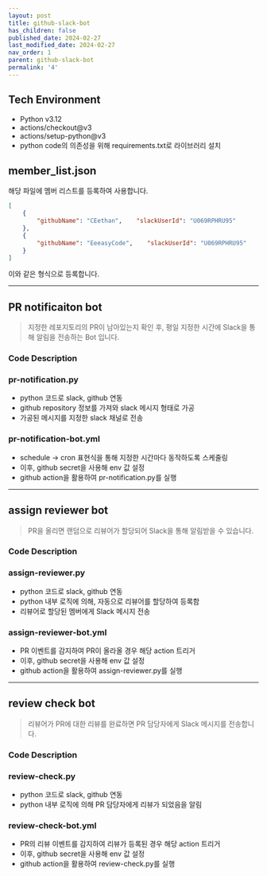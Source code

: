 ```yaml
---
layout: post
title: github-slack-bot
has_children: false
published_date: 2024-02-27
last_modified_date: 2024-02-27
nav_order: 1
parent: github-slack-bot
permalink: '4'
---
```


## Tech Environment

- Python v3.12
- actions/checkout@v3
- actions/setup-python@v3
- python code의 의존성을 위해 requirements.txt로 라이브러리 설치

## member_list.json


해당 파일에 멤버 리스트를 등록하여 사용합니다.


```json
[  
	{    
		"githubName": "CEethan",    "slackUserId": "U069RPHRU95"  
	},  
	{    
		"githubName": "EeeasyCode",    "slackUserId": "U069RPHRU95"  
	}
]
```


이와 같은 형식으로 등록합니다.


---


## PR notificaiton bot


> 지정한 레포지토리의 PR이 남아있는지 확인 후, 평일 지정한 시간에 Slack을 통해 알림을 전송하는 Bot 입니다.


### Code Description


### pr-notification.py

- python 코드로 slack, github 연동
- github repository 정보를 가져와 slack 메시지 형태로 가공
- 가공된 메시지를 지정한 slack 채널로 전송

### pr-notification-bot.yml

- schedule -> cron 표현식을 통해 지정한 시간마다 동작하도록
스케줄링
- 이후, github secret을 사용해 env 값 설정
- github action을 활용하여 pr-notification.py를 실행

---


## assign reviewer bot


> PR을 올리면 랜덤으로 리뷰어가 할당되어 Slack을 통해 알림받을 수 있습니다.


### Code Description


### assign-reviewer.py

- python 코드로 slack, github 연동
- python 내부 로직에 의해, 자동으로 리뷰어를 할당하여 등록함
- 리뷰어로 할당된 멤버에게 Slack 메시지 전송

### assign-reviewer-bot.yml

- PR 이벤트를 감지하여 PR이 올라올 경우 해당 action 트리거
- 이후, github secret을 사용해 env 값 설정
- github action을 활용하여 assign-reviewer.py를 실행

---


## review check bot


> 리뷰어가 PR에 대한 리뷰를 완료하면 PR 담당자에게 Slack 메시지를 전송합니다.


### Code Description


### review-check.py

- python 코드로 slack, github 연동
- python 내부 로직에 의해 PR 담당자에게 리뷰가 되었음을 알림

### review-check-bot.yml

- PR의 리뷰 이벤트를 감지하여 리뷰가 등록된 경우 해당 action
트리거
- 이후, github secret을 사용해 env 값 설정
- github action을 활용하여 review-check.py를 실행
